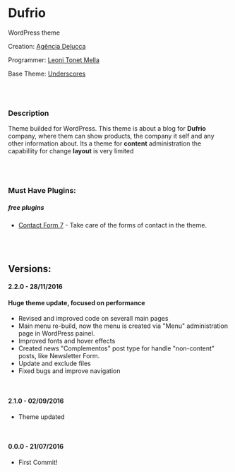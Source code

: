# Dufrio
WordPress theme

Creation: [Agência Delucca](http://www.agenciadelucca.com.br)

Programmer: [Leoni Tonet Mella](http://leonimella.com)

Base Theme: [Underscores](http://underscores.me/)

<br>
<br>

### Description

Theme builded for WordPress. This theme is about a blog for __Dufrio__ company, where them can show products, the company it self and any other information about.
Its a theme for __content__ administration the capabillity for change __layout__ is very limited

<br>
<br>

### Must Have Plugins:
##### free plugins

* [Contact Form 7](https://wordpress.org/plugins/contact-form-7/) - Take care of the forms of contact in the theme.

<br>
<br>

## Versions:

#### 2.2.0 - 28/11/2016
#### Huge theme update, focused on performance
* Revised and improved code on severall main pages
* Main menu re-build, now the menu is created via "Menu" administration page in WordPress painel.
* Improved fonts and hover effects
* Created news "Complementos" post type for handle "non-content" posts, like Newsletter Form.
* Update and exclude files
* Fixed bugs and improve navigation

<br>

#### 2.1.0 - 02/09/2016
* Theme updated

<br>

#### 0.0.0 - 21/07/2016
* First Commit!